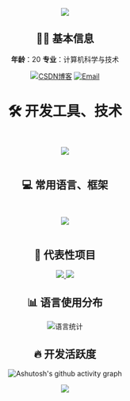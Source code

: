 <!-- 顶部波浪欢迎区 - 修正中文显示问题 -->
<p align="center">
  <img src="https://capsule-render.vercel.app/api?type=waving&color=0:00c9ff,50:00dbde,100:92fe9d&height=300&section=header&text=Welcome%20%20to%20%20my%20%20profile&fontSize=70&fontAlignY=20&desc=构建高性能后端系统%20•%20探索前沿技术&descSize=40&descAlignY=60&animation=twinkling&fontColor=ffffff" />
</p>
<!-- 个人简介卡片 - 优化显示 -->
<div align="center">

<h2 align="center">👨‍💻 基本信息</h2>

**年龄**：20
**专业**：计算机科学与技术

[![CSDN博客](https://img.shields.io/badge/CSDN博客-2302_79380280-red?style=flat-square)](https://blog.csdn.net/2302_79380280)
[![Email](https://img.shields.io/badge/Email-3323223659@qq.com-blue?style=flat-square&logo=email)](https://mail.qq.com/)
</div>
<!-- 工具与语言组合展示区 -->
<div align="center">
<h1 align="center">🛠️ 开发工具、技术</h1>
  <!-- 工具并排展示 -->
  <div style="display: flex; justify-content: center; gap: 50px; margin: 30px 0">
    <div>
      <p align="center">
        <a href="https://skillicons.dev">
          <img src="https://skillicons.dev/icons?i=idea,pycharm,vscode,mysql,mongodb,redis,elasticsearch,git,docker,jenkins,postman" />
        </a>
      </p>
    </div>
</div>
<h2 align="center">💻 常用语言、框架</h2>
<!-- 语言展示区 -->
<div align="center">
 <!-- 语言并排展示 -->
  <div style="display: flex; justify-content: center; gap: 50px; margin: 30px 0">
    <div>
      <p align="center">
        <a href="https://skillicons.dev">
          <img src="https://skillicons.dev/icons?i=java,py,js,html,css,spring,vue" />
        </a>
      </p>
    </div>
</div>
<!-- 核心项目展示 -->
<h2 align="center">🌟 代表性项目</h2>
<p align="center">
  <a href="https://github.com/3323223659?tab=repositories">
    <img src="https://github-readme-stats.vercel.app/api/pin/?username=3323223659&repo=WeChat-backEnd&theme=default&show_owner=true" />
  </a>
  <a href="https://github.com/3323223659?tab=repositories">
    <img src="https://github-readme-stats.vercel.app/api/pin/?username=3323223659&repo=YClub&theme=default&show_owner=true" />
  </a>
</p>

<h2 align="center">📊 语言使用分布</h2>
    <img src="https://github-readme-stats.vercel.app/api/top-langs/?username=3323223659&layout=compact&hide_border=true&langs_count=8&theme=default" alt="语言统计" />
</div>

<h2 align="center">🔥 开发活跃度</h2>
 
![Ashutosh's github activity graph](https://github-readme-activity-graph.vercel.app/graph?username=3323223659&bg_color=ffffff)
</div>
<!-- 底部波浪区 -->
<p align="center">
  <img src="https://capsule-render.vercel.app/api?type=waving&color=0:92fe9d,50:00dbde,100:00c9ff&height=200&section=footer&text=代码铸就世界、技术创造未来&fontSize=60&fontAlign=50&fontAlignY=70&animation=twinkling" />
</p>
